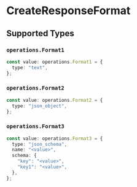 # CreateResponseFormat


## Supported Types

### `operations.Format1`

```typescript
const value: operations.Format1 = {
  type: "text",
};
```

### `operations.Format2`

```typescript
const value: operations.Format2 = {
  type: "json_object",
};
```

### `operations.Format3`

```typescript
const value: operations.Format3 = {
  type: "json_schema",
  name: "<value>",
  schema: {
    "key": "<value>",
    "key1": "<value>",
  },
};
```

